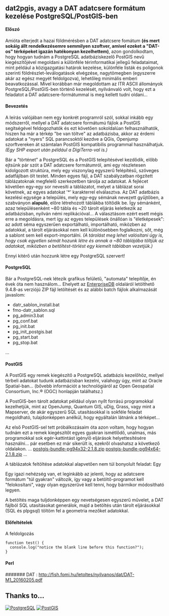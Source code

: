 ## dat2pgis, avagy a DAT adatcsere formátum kezelése PostgreSQL/PostGIS-ben

#### Előszó

Amióta elterjedt a hazai földmérésben a DAT adatcsere fomátum **(és mert sokáig állt rendelkezésemre semmilyen szoftver, amivel ezeket a "DAT-os" térképeket igazán hatékonyan kezelhettem)**, azon gondolkodtam, hogy hogyan tudnám a PostgreSQL adatbáziskezelő PostGIS nevű kiegészítőjével megoldani a különféle térinformatikai jellegű feladataimat, mint például a közigazgatási határok kezelése, különféle listák és poligonok szerinti földrészlet-leválogatások elvégzése, nagytömegben (egyszerre akár az egész megyét feldolgozva), lehetőleg minimális emberi beavatkozással. Mivel korábban már megoldottam az ITR ASCII állományok PostgreSQL/PostGIS-ben történő kezelését, nyilvánvaló volt, hogy ezt a feladatot a DAT adatcsere-formátummal is meg kellett tudni oldani...

#### Bevezetés

A leírás valójában nem egy konkrét programról szól, sokkal inkább egy módszerről, mellyel a DAT adatcsere formátumú fájlok a PostGIS segítségével feldogozhatók és ezt követően sokoldalúan felhasználhatók, hiszen ha már a térkép "be van töltve" az adatbázisba, akkor az érdemi adatokat a "nyers" SQL parancsoktól kezdve a QGis, Openjump szorftvereken át számtalan PostGIS kompatibilis programmal használhatjuk. *(Egy SHP export után például a DigiTerra-val is.)*

Bár a "történet" a PostgreSQL és a PostGIS telepítésével kezdődik, előbb ejtsünk pár szót a DAT adatcsere formátumról, ami egy részletesen kidolgozott struktúra, mely egy viszonylag egyszerű felépítésű, szöveges adatfájlban ölt testet. Minden egyes fájl, a DAT szabályzatban rögzített táblázatoknak megfelelő szerkezetben tárolja az adatokat. A fejlécet követően egy-egy sor nevesíti a táblázatot, melyet a táblázat sorai követnek, az egyes adatokat '\*' karakterrel elválasztva.
Az DAT adatbázis kezelési egysége a település, mely egy-egy sémának nevezett gyűjtőben, a szabványon **alapuló**, előre létrehozott táblákba töltődik be. Így sémánként, azaz településenként ~80 tábla és ~20 tárolt eljárás keletkezik az adatbázisban, nyilván némi replikációval... A választásom ezért esett mégis erre a megoldásra, mert így az egyes települések önállóan is "életképesek": az adott séma egyszerűen exportálható, importálható, miközben az adatokkal, a tárolt eljárásokkal nem kell különösebben foglalkozni, sőt, még a sablont sem kell export-importálni. *(A tárolást meg lehet valósítani úgy is, hogy csak egyetlen sémát hozunk létre és annak a ~80 táblájába töltjük az adatokat, miközben a betöltést-törlést egy kiemelt táblában vezetjük.)*

Ennyi kitérő után hozzunk létre egy PostgreSQL szervert!

#### PostgreSQL
Bár a PostgreSQL-nek létezik grafikus felületű, "automata" telepítője, én évek óta nem használom... Ehelyett az [EnterpriseDB](http://www.enterprisedb.com/products-services-training/pgbindownload) oldaláról letölthető 9.4.8-as verziójú ZIP fájl letöltését és az alábbi batch fájlok alkalmazását javaslom:

- datr_sablon_install.bat
- fmo-datr_sablon.sql
- pg_admin3.bat
- pg_conf.bat
- pg_init.bat
- pg_init_postgis.bat
- pg_start.bat
- pg_stop.bat

...

#### PostGIS
A PostGIS egy remek kiegészítő a PostgreSQL adatbázis kezelőhöz, mellyel térbeli adatokat tudunk adatbázisban kezelni, valahogy úgy, mint az Oracle Spatial-ban... (bővebb információt a technológiáról az Open Geospatial Consortium, Inc.® (OGC) honlapján találhatsz.)

A PostGIS-ben tárolt adatokat például olyan nyílt forrású programokkal kezelhetjük, mint az OpenJump, Quantum GIS, uDig, Grass, vagy mint a Mapserver, de akár egyszerű SQL utasításokkal is sokféle feladat megoldható, tulajdonképpen anélkül, hogy egyáltalán látnánk a térképet...

Az első PostGIS-sel tett próbálkozásaim óta azon voltam, hogy hogyan tudnám ezt a remek kiegészítőt egyes gyakran ismétlődő, unalmas, más programokkal sok egér-kattintást igénylő eljárások helyettesítésére használni... pár esetben ez már sikerült is, ezekről olvashatsz a következő oldalakon.
...
[postgis-bundle-pg94x32-2.1.8.zip](http://download.osgeo.org/postgis/windows/pg94/archive/postgis-bundle-pg94x32-2.1.8.zip)
[postgis-bundle-pg94x64-2.1.8.zip](http://download.osgeo.org/postgis/windows/pg94/archive/postgis-bundle-pg94x64-2.1.8.zip)
...

A táblázatok feltöltése adatokkal alapvetően nem túl bonyolult feladat: Egy

Egy igazi nehézség van, et leginkább az jelenti, hogy az adatcsere formátum "túl gyakran" változik, így vagy a betöltő-programot kell "felokosítani", vagy olyan egyszerűvé kell tenni, hogy bármikor módosítható legyen.

A betöltés maga tuljdonképpen egy nevetségesen egyszerű művelet, a DAT fájlból SQL utasításokat generálok, majd a betöltés után tárolt eljárásokkal (SQL és plpgsql) töltöm fel a geometria mezőket adatokkal.

#### Előfeltételek
A feldolgozás 
```
function test() {
  console.log("notice the blank line before this function?");
}
```
#### Perl

#######
DAT : http://fish.fomi.hu/letoltes/nyilvanos/dat/DAT-M1_20160205.pdf



Thanks to...
------------
[![PostgreSQL](https://wiki.postgresql.org/images/3/30/PostgreSQL_logo.3colors.120x120.png)](http://www.postgresql.org)
[![PostGIS](https://upload.wikimedia.org/wikipedia/en/6/60/PostGIS_logo.png)](http://www.postgis.org)
